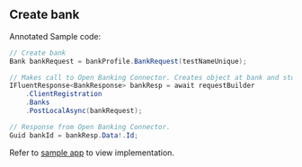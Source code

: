 ## Create bank
Annotated Sample code:
```csharp
// Create bank
Bank bankRequest = bankProfile.BankRequest(testNameUnique);

// Makes call to Open Banking Connector. Creates object at bank and stores in database.
IFluentResponse<BankResponse> bankResp = await requestBuilder
    .ClientRegistration
    .Banks
    .PostLocalAsync(bankRequest);

// Response from Open Banking Connector.
Guid bankId = bankResp.Data!.Id;
```
Refer to [sample app](./../../../../src/OpenBanking.ConsoleApp.Connector.CreateDomesticPaymentConsent/BankConfigurationMethods.cs#39)
to view implementation.